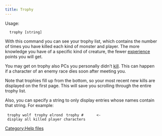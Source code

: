 ```yaml
---
title: Trophy
---
```


Usage:

`  trophy [string]`

With this command you can see your trophy list, which contains the
number of times you have killed each kind of monster and player. The
more knowledge you have of a specific kind of creature, the fewer
[experience](experience "wikilink") points you will get.

You may get on trophy also PCs you personally didn't
[kill](kill "wikilink"). This can happen if a character of an enemy race
dies soon after meeting you.

Note that trophies fill up from the bottom, so your most recent new
kills are displayed on the first page. This will save you scrolling
through the entire trophy list.

Also, you can specify a string to only display entries whose names
contain that string. For example:

` trophy wolf`
` trophy elrond`
` trophy #      <- display all killed player characters`

[Category:Help files](Category:Help_files "wikilink")